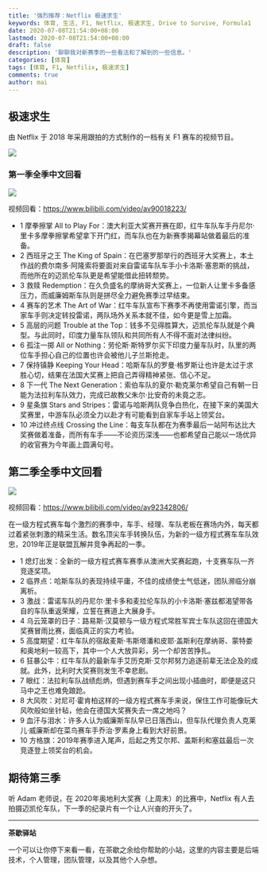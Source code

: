 ```yaml
---
title: '强烈推荐：Netflix 极速求生'
keywords: 体育, 生活, F1, Netflix, 极速求生, Drive to Survive, Formula1
date: 2020-07-08T21:54:00+08:00
lastmod: 2020-07-08T21:54:00+08:00
draft: false
description: '聊聊我对新赛季的一些看法和了解到的一些信息。'
categories: [体育]
tags: [体育, F1, Netfilix, 极速求生]
comments: true
author: mai
---
```


## 极速求生

由 Netflix 于 2018 年采用跟拍的方式制作的一档有关 F1 赛车的视频节目。

![](http://5b0988e595225.cdn.sohucs.com/images/20200228/2c8adf9a6b03452b9a4dd5317fa2cdec.gif)

### 第一季全季中文回看

![](http://wx3.sinaimg.cn/large/0072ktqqgy1gbzp2yo9k7j30rs0fm4k9.jpg)

视频回看：https://www.bilibili.com/video/av90018223/

- 1 摩拳擦掌 All to Play For：澳大利亚大奖赛开赛在即，红牛车队车手丹尼尔·里卡多摩拳擦掌希望拿下开门红，而车队也在为新赛季揭幕站做着最后的准备。
- 2 西班牙之王 The King of Spain：在巴塞罗那举行的西班牙大奖赛上，本土作战的费尔南多·阿隆索将要面对来自雷诺车队车手小卡洛斯·塞恩斯的挑战，而他所在的迈凯伦车队更是希望能借此扭转颓势。
- 3 救赎 Redemption：在久负盛名的摩纳哥大奖赛上，一位新人让里卡多备感压力，而威廉姆斯车队则是拼尽全力避免赛季过早结束。
- 4 赛车的艺术 The Art of War：红牛车队宣布下赛季不再使用雷诺引擎，而当家车手则决定转投雷诺，两队场外关系本就不佳，如今更是雪上加霜。
- 5 高层的问题 Trouble at the Top：钱多不见得胜算大，迈凯伦车队就是个典型。与此同时，印度力量车队领队和共同所有人不得不面对法律纠纷。
- 6 孤注一掷 All or Nothing：劳伦斯·斯特罗尔买下印度力量车队时，队里的两位车手担心自己的位置也许会被他儿子兰斯抢走。
- 7 保持镇静 Keeping Your Head：哈斯车队的罗曼·格罗斯让也许是太过于求胜心切，结果在法国大奖赛上把自己弄得精神紧张、信心不足。
- 8 下一代 The Next Generation：索伯车队的夏尔·勒克莱尔希望自己有朝一日能为法拉利车队效力，完成已故教父朱尔·比安奇的未竟之志。
- 9 星条旗 Stars and Stripes：雷诺与哈斯两队竞争白热化，在接下来的美国大奖赛里，中游车队必须全力以赴才有可能看到自家车手站上领奖台。
- 10 冲过终点线 Crossing the Line：每支车队都在为赛季最后一站阿布达比大奖赛做着准备，而所有车手——不论资历深浅——也都希望自己能以一场优异的收官赛为今年画上圆满句号。

## 第二季全季中文回看

![](http://5b0988e595225.cdn.sohucs.com/images/20200228/a35105b667e249b3b8201e63b6915c8a.jpeg)

视频回看：https://www.bilibili.com/video/av92342806/

在一级方程式赛车每个激烈的赛季中，车手、经理、车队老板在赛场内外，每天都过着紧张刺激的精采生活。数名顶尖车手转换队伍，为新的一级方程式赛车车队效忠，2019年正是联盟瓦解并竞争再起的一季。
- 1 熄灯出发：全新的一级方程式赛车赛季从澳洲大奖赛起跑，十支赛车队一齐竞逐奖项。
- 2 临界点：哈斯车队的表现持续平庸，不佳的成绩使士气低迷，团队濒临分崩离析。
- 3 激战：雷诺车队的丹尼尔·里卡多和麦拉伦车队的小卡洛斯·塞兹都渴望带各自的车队重返荣耀，立誓在赛道上大展身手。
- 4 乌云笼罩的日子：路易斯·汉莫顿与一级方程式常胜军宾士车队这回在德国大奖赛冒雨比赛，面临真正的实力考验。
- 5 高度期望：红牛车队的宿敌麦斯·韦斯塔潘和皮耶·盖斯利在摩纳哥、蒙特娄和奥地利一较高下，其中一个人大放异彩，另一个却苦苦挣扎。
- 6 狂暴公牛：红牛车队的最新车手艾历克斯·艾尔邦努力追逐前辈无法企及的成就。此外，比利时大奖赛则发生不幸悲剧。
- 7 眼红：法拉利车队战绩彪炳，但遇到赛车手之间出现小插曲时，即便是这只马中之王也难免踉跄。
- 8 大风吹：对尼可·霍肯柏这样的一级方程式赛车手来说，保住工作可能像玩大风吹般如坐针毡，他会在德国大奖赛失去一席之地吗？
- 9 血汗与泪水：许多人认为威廉斯车队早已日落西山，但车队代理负责人克莱儿·威廉斯却在菜鸟赛车手乔治·罗素身上看到大好前景。
- 10 方格旗：2019年赛季进入尾声，后起之秀艾尔邦、盖斯利和塞兹最后一次竞逐登上领奖台的机会。

## 期待第三季

听 Adam 老师说，在 2020年奥地利大奖赛（上周末）的比赛中，Netflix 有人去拍摄迈凯伦车队，下一季的纪录片有一个让人兴奋的开头了。

----

**茶歇驿站**

一个可以让你停下来看一看，在茶歇之余给你帮助的小站，这里的内容主要是后端技术，个人管理，团队管理，以及其他个人杂想。
